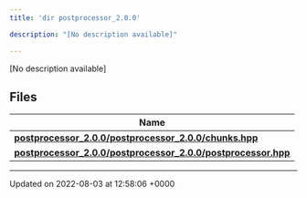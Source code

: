 ```yaml
---
title: 'dir postprocessor_2.0.0'

description: "[No description available]"

---
```







[No description available]

## Files

| Name           |
| -------------- |
| **[postprocessor_2.0.0/postprocessor_2.0.0/chunks.hpp](/documentation/code/gambit_sphinx/files/postprocessor__2_80_80_2chunks_8hpp/#file-postprocessor-2.0.0/chunks.hpp)**  |
| **[postprocessor_2.0.0/postprocessor_2.0.0/postprocessor.hpp](/documentation/code/gambit_sphinx/files/postprocessor__2_80_80_2postprocessor_8hpp/#file-postprocessor-2.0.0/postprocessor.hpp)**  |






-------------------------------

Updated on 2022-08-03 at 12:58:06 +0000
